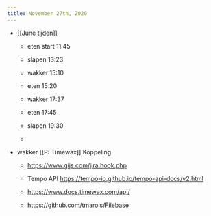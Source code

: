 ```yaml
---
title: November 27th, 2020
---
```


- [[June tijden]]
	 - eten start 11:45

	 - slapen 13:23

	 - wakker 15:10 

	 - eten 15:20

	 - wakker 17:37

	 - eten 17:45

	 - slapen 19:30

	 - 

- wakker [[P: Timewax]] Koppeling
	 - https://www.gijs.com/jira.hook.php

	 - Tempo API https://tempo-io.github.io/tempo-api-docs/v2.html

	 - https://www.docs.timewax.com/api/

	 - https://github.com/tmarois/Filebase
